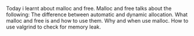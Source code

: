 Today  i learnt about malloc and free. Malloc and free talks about the following:
The  difference between automatic and dynamic allocation.
What malloc and free is and how to use them.
Why and when use malloc.
How to use valgrind to check for memory leak.